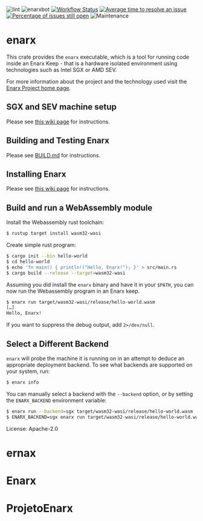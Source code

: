![lint](https://github.com/enarx/enarx/workflows/lint/badge.svg)
![enarxbot](https://github.com/enarx/enarx/workflows/enarxbot/badge.svg)
[![Workflow Status](https://github.com/enarx/enarx/workflows/test/badge.svg)](https://github.com/enarx/enarx/actions?query=workflow%3A%22test%22)
[![Average time to resolve an issue](https://isitmaintained.com/badge/resolution/enarx/enarx.svg)](https://isitmaintained.com/project/enarx/enarx "Average time to resolve an issue")
[![Percentage of issues still open](https://isitmaintained.com/badge/open/enarx/enarx.svg)](https://isitmaintained.com/project/enarx/enarx "Percentage of issues still open")
![Maintenance](https://img.shields.io/badge/maintenance-activly--developed-brightgreen.svg)

# enarx

This crate provides the `enarx` executable, which is a tool for running
code inside an Enarx Keep - that is a hardware isolated environment using
technologies such as Intel SGX or AMD SEV.

For more information about the project and the technology used
visit the [Enarx Project home page](https://enarx.dev/).

## SGX and SEV machine setup

Please see
[this wiki page](https://github.com/enarx/enarx/wiki/Reproducible-builds-and-Machine-setup)
for instructions.

## Building and Testing Enarx

Please see [BUILD.md](https://github.com/enarx/enarx/blob/main/BUILD.md) for instructions.

## Installing Enarx

Please see
[this wiki page](https://github.com/enarx/enarx/wiki/Install-Enarx)
for instructions.

## Build and run a WebAssembly module

Install the Webassembly rust toolchain:

```sh
$ rustup target install wasm32-wasi
```

Create simple rust program:

```sh
$ cargo init --bin hello-world
$ cd hello-world
$ echo 'fn main() { println!("Hello, Enarx!"); }' > src/main.rs
$ cargo build --release --target=wasm32-wasi
```

Assuming you did install the `enarx` binary and have it in your `$PATH`, you can
now run the Webassembly program in an Enarx keep.

```sh
$ enarx run target/wasm32-wasi/release/hello-world.wasm
[…]
Hello, Enarx!
```

If you want to suppress the debug output, add `2>/dev/null`.

## Select a Different Backend

`enarx` will probe the machine it is running on in an attempt to deduce an
appropriate deployment backend. To see what backends are supported on your
system, run:

```sh
$ enarx info
```

You can manually select a backend with the `--backend` option, or by
setting the `ENARX_BACKEND` environment variable:

```sh
$ enarx run --backend=sgx target/wasm32-wasi/release/hello-world.wasm
$ ENARX_BACKEND=sgx enarx run target/wasm32-wasi/release/hello-world.wasm
```

License: Apache-2.0
# ernax
# Enarx
# ProjetoEnarx
